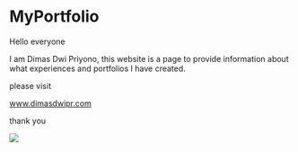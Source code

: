 # MyPortfolio
Hello everyone

I am Dimas Dwi Priyono, this website is a page to provide information about what experiences and portfolios I have created.

please visit 

www.dimasdwipr.com

thank you

![](images/fullpage.png)
